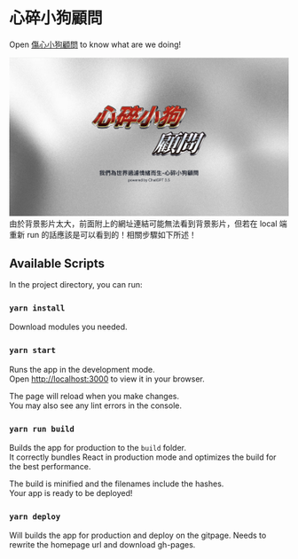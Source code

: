 # 心碎小狗顧問

Open [傷心小狗顧問](http://luffy.ee.ncku.edu.tw:3001) to know what are we doing!

![home](./src/home_page.png)
由於背景影片太大，前面附上的網址連結可能無法看到背景影片，但若在 local 端重新 run 的話應該是可以看到的！相關步驟如下所述！

## Available Scripts

In the project directory, you can run:

### `yarn install`

Download modules you needed.

### `yarn start`

Runs the app in the development mode.\
Open [http://localhost:3000](http://localhost:3000) to view it in your browser.

The page will reload when you make changes.\
You may also see any lint errors in the console.

### `yarn run build`

Builds the app for production to the `build` folder.\
It correctly bundles React in production mode and optimizes the build for the best performance.

The build is minified and the filenames include the hashes.\
Your app is ready to be deployed!

### `yarn deploy`

Will builds the app for production and deploy on the gitpage.
Needs to rewrite the homepage url and download gh-pages.
